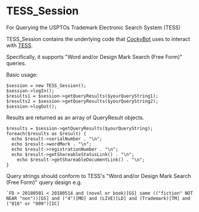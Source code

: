 # TESS_Session
For Querying the USPTOs Trademark Electronic Search System (TESS)

TESS_Session contains the underlying code that [CockyBot](https://twitter.com/cockybot) uses to interact with [TESS](http://tmsearch.uspto.gov).

Specifically, it supports "Word and/or Design Mark Search (Free Form)" queries.

Basic usage:
```
$session = new TESS_Session();
$session->logIn();
$results1 = $session->getQueryResults($yourQueryString1);
$results2 = $session->getQueryResults($yourQueryString2);
$session->logOut();
```
Results are returned as an array of QueryResult objects.
```
$results = $session->getQueryResults($yourQueryString);
foreach($results as $result) {
  echo $result->serialNumber . "\n";
  echo $result->wordMark . "\n";
  echo $result->registrationNumber . "\n";
  echo $result->getShareableStatusLink() . "\n";
	echo $result->getShareableDocumentLink() . "\n";
}
```
Query strings should conform to TESS's "Word and/or Design Mark Search (Free Form)" query design
e.g.
```
`FD > 20180501 < 20180514 and (novel or book)[GS] same (("fiction" NOT NEAR "non"))[GS] and ("4")[MD] and (LIVE)[LD] and (Trademark)[TM] and ("016" or "009")[IC]
```
